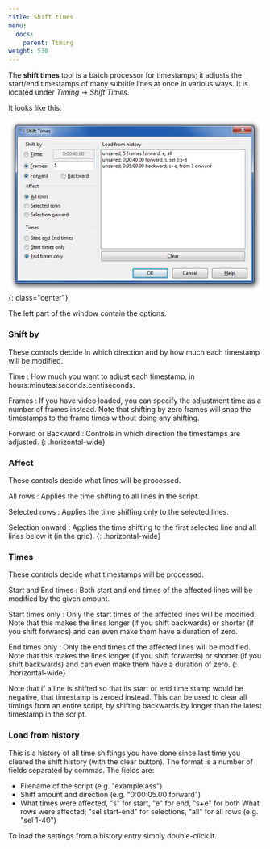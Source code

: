 ```yaml
---
title: Shift times
menu:
  docs:
    parent: Timing
weight: 530
---
```


The **shift times** tool is a batch processor for timestamps; it adjusts the
start/end timestamps of many subtitle lines at once in various ways. It is
located under _Timing_ -> _Shift Times_.

It looks like this:

![shift_times](/img/3.2/shift_times.png){: class="center"}

The left part of the window contain the options.

### Shift by ###

These controls decide in which direction and by how much each timestamp will
be modified.

Time
: How much you want to adjust each timestamp, in
hours:minutes:seconds.centiseconds.

Frames
: If you have video loaded, you can specify the adjustment time as a
number of frames instead. Note that shifting by zero frames will snap
the timestamps to the frame times without doing any shifting.

Forward or Backward
: Controls in which direction the timestamps are adjusted.
{: .horizontal-wide}

### Affect ###

These controls decide what lines will be processed.

All rows
: Applies the time shifting to all lines in the script.

Selected rows
: Applies the time shifting only to the selected lines.

Selection onward
: Applies the time shifting to the first selected line and all lines
below it (in the grid).
{: .horizontal-wide}

### Times ###

These controls decide what timestamps will be processed.

Start and End times
: Both start and end times of the affected lines will be modified by
the given amount.

Start times only
: Only the start times of the affected lines will be modified. Note
that this makes the lines longer (if you shift backwards) or shorter
(if you shift forwards) and can even make them have a duration of zero.

End times only
: Only the end times of the affected lines will be modified. Note that
this makes the lines longer (if you shift forwards) or shorter (if you
shift backwards) and can even make them have a duration of zero.
{: .horizontal-wide}

Note that if a line is shifted so that its start or end time stamp would be
negative, that timestamp is zeroed instead. This can be used to clear all
timings from an entire script, by shifting backwards by longer than the
latest timestamp in the script.

### Load from history ###

This is a history of all time shiftings you have done since last time you
cleared the shift history (with the clear button). The format is a number of
fields separated by commas. The fields are:

* Filename of the script (e.g. "example.ass")
* Shift amount and direction (e.g. "0:00:05.00 forward")
* What times were affected, "s" for start, "e" for end, "s+e" for both
  What rows were affected; "sel start-end" for selections, "all" for all
  rows (e.g. "sel 1-40")

To load the settings from a history entry simply double-click it.
